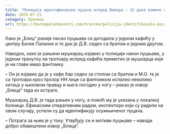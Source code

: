 ```yaml
---
title: "Полиција идентификовала пуцача испред Вивера – 15 дана измиче правди"
date: 2025-07-21
category: Хроника
url: https://backapalankavesti.com/hronika/policija-identifikovala-pucaca-ispred-vivera-15-dana-izmice-pravdi/
---
```


Како је „Блиц“ раније писао пуцњава се догодила у једном кафићу у центру Бачке Паланке и то док је Д.В. седео са братом и једним другом.

Наводно, како је рањени мушкарац изјавио у полицији након пуцњаве, у једном тренутку на тротоару испред кафића приметио је мушкарца који је на глави имао фантомку.

– Он је изјавио да је у кафе бар седео за столом са братом и М.О. те је са тротоара кроз прозор НН лице са фантомком испалио неколико хитаца у њиховом правцу и њега погодио у ногу – рекао је извор „Блица“ тада из истраге.

Мушкарац Д.В. је тада рањен у ногу, а помоћ му је указана у локалној болници. Ефикасним оперативним радом, инспектори који су радили на овом случају, успели су да идентификују осумњиченог пуцача.

– Потрага за њим је у току. Утврђују се и мотиви пуцњаве – наводи добро обавештени извор „Блица“.
